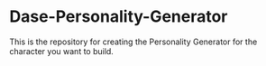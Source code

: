 # Dase-Personality-Generator
This is the repository for creating the Personality Generator for the character you want to build.
